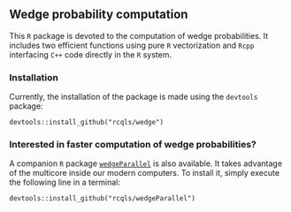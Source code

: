 ## Wedge probability computation

This `R` package is devoted to the computation of wedge probabilities. It includes two efficient functions using pure `R` vectorization and `Rcpp` interfacing `C++` code directly in the `R` system.

### Installation

Currently, the installation of the package is made using the `devtools` package:

```{bash}
devtools::install_github("rcqls/wedge")
```

### Interested in faster computation of wedge probabilities?

A companion `R` package [`wedgeParallel`](http://github.com/rcqls/wedgeParallel) is also available. It takes advantage of the multicore inside our modern computers. To install it, simply execute the following line in a terminal:

```{bash}
devtools::install_github("rcqls/wedgeParallel")
```
